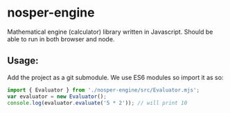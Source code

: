 # nosper-engine

Mathematical engine (calculator) library written in Javascript. Should be able to run in both browser and node.

## Usage:

Add the project as a git submodule. We use ES6 modules so import it as so:

```javascript
import { Evaluator } from './nosper-engine/src/Evaluator.mjs';
var evaluator = new Evaluator();
console.log(evaluator.evaluate('5 * 2')); // will print 10
```

